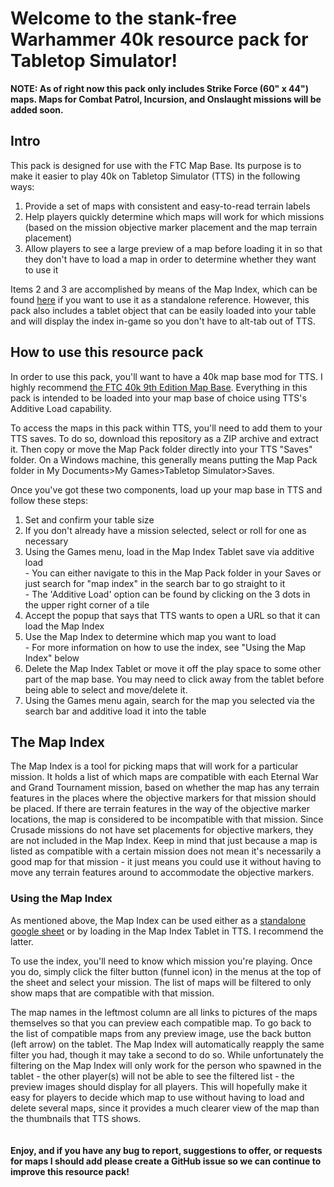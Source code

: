 # Welcome to the stank-free Warhammer 40k resource pack for Tabletop Simulator!

<b>NOTE: As of right now this pack only includes Strike Force (60" x 44") maps. Maps for Combat Patrol, Incursion, and Onslaught missions will be added soon.</b>

## Intro
This pack is designed for use with the FTC Map Base. Its purpose is to make it easier to play 40k on Tabletop Simulator (TTS) in the following ways:
  1) Provide a set of maps with consistent and easy-to-read terrain labels
  2) Help players quickly determine which maps will work for which missions (based on the mission objective marker placement and the map terrain placement)
  3) Allow players to see a large preview of a map before loading it in so that they don't have to load a map in order to determine whether they want to use it

Items 2 and 3 are accomplished by means of the Map Index, which can be found [here](https://docs.google.com/spreadsheets/d/16q2N1kH5Qmx_2X1uieNEGSmBKINaIf1I2aHZrRfLB6M/edit?usp=sharing) if you want to use it as a standalone reference. However, this pack also includes a tablet object that can be easily loaded into your table and will display the index in-game so you don't have to alt-tab out of TTS.

## How to use this resource pack

In order to use this pack, you'll want to have a 40k map base mod for TTS. I highly recommend [the FTC 40k 9th Edition Map Base](https://steamcommunity.com/workshop/filedetails/?id=2121424734). Everything in this pack is intended to be loaded into your map base of choice using TTS's Additive Load capability.

To access the maps in this pack within TTS, you'll need to add them to your TTS saves. To do so, download this repository as a ZIP archive and extract it. Then copy or move the Map Pack folder directly into your TTS "Saves" folder. On a Windows machine, this generally means putting the Map Pack folder in My Documents>My Games>Tabletop Simulator>Saves.

Once you've got these two components, load up your map base in TTS and follow these steps:

  1) Set and confirm your table size
  2) If you don't already have a mission selected, select or roll for one as necessary
  3) Using the Games menu, load in the Map Index Tablet save via additive load<br/>
    - You can either navigate to this in the Map Pack folder in your Saves or just search for "map index" in the search bar to go straight to it<br/>
    - The 'Additive Load' option can be found by clicking on the 3 dots in the upper right corner of a tile
  4) Accept the popup that says that TTS wants to open a URL so that it can load the Map Index
  5) Use the Map Index to determine which map you want to load<br/>
    - For more information on how to use the index, see "Using the Map Index" below
  6) Delete the Map Index Tablet or move it off the play space to some other part of the map base. You may need to click away from the tablet before being able to select and move/delete it.
  7) Using the Games menu again, search for the map you selected via the search bar and additive load it into the table

## The Map Index

The Map Index is a tool for picking maps that will work for a particular mission. It holds a list of which maps are compatible with each Eternal War and Grand Tournament mission, based on whether the map has any terrain features in the places where the objective markers for that mission should be placed. If there are terrain features in the way of the objective marker locations, the map is considered to be incompatible with that mission. Since Crusade missions do not have set placements for objective markers, they are not included in the Map Index. Keep in mind that just because a map is listed as compatible with a certain mission does not mean it's necessarily a good map for that mission - it just means you could use it without having to move any terrain features around to accommodate the objective markers.

### Using the Map Index

As mentioned above, the Map Index can be used either as a [standalone google sheet](https://docs.google.com/spreadsheets/d/16q2N1kH5Qmx_2X1uieNEGSmBKINaIf1I2aHZrRfLB6M/edit?usp=sharing) or by loading in the Map Index Tablet in TTS. I recommend the latter.

To use the index, you'll need to know which mission you're playing. Once you do, simply click the filter button (funnel icon) in the menus at the top of the sheet and select your mission. The list of maps will be filtered to only show maps that are compatible with that mission.

The map names in the leftmost column are all links to pictures of the maps themselves so that you can preview each compatible map. To go back to the list of compatible maps from any preview image, use the back button (left arrow) on the tablet. The Map Index will automatically reapply the same filter you had, though it may take a second to do so. While unfortunately the filtering on the Map Index will only work for the person who spawned in the tablet - the other player(s) will not be able to see the filtered list - the preview images should display for all players. This will hopefully make it easy for players to decide which map to use without having to load and delete several maps, since it provides a much clearer view of the map than the thumbnails that TTS shows.
<br/><br/><br/>
<b>Enjoy, and if you have any bug to report, suggestions to offer, or requests for maps I should add please create a GitHub issue so we can continue to improve this resource pack!</b>
